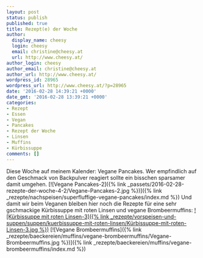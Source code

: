 ```yaml
---
layout: post
status: publish
published: true
title: Rezept(e) der Woche
author:
  display_name: cheesy
  login: cheesy
  email: christine@cheesy.at
  url: http://www.cheesy.at/
author_login: cheesy
author_email: christine@cheesy.at
author_url: http://www.cheesy.at/
wordpress_id: 28965
wordpress_url: http://www.cheesy.at/?p=28965
date: '2016-02-28 14:39:21 +0000'
date_gmt: '2016-02-28 13:39:21 +0000'
categories:
- Rezept
- Essen
- Vegan
- Pancakes
- Rezept der Woche
- Linsen
- Muffins
- Kürbissuppe
comments: []
---
```

Diese Woche auf meinem Kalender: Vegane Pancakes. Wer empfindlich auf den Geschmack von Backpulver reagiert sollte ein bisschen sparsamer damit umgehen.
[![Vegane Pancakes-2]({% link _passets/2016-02-28-rezepte-der-woche-4-2/Vegane-Pancakes-2.jpg %})]({% link _rezepte/nachspeisen/superfluffige-vegane-pancakes/index.md %})
Und damit wir beim Veganen bleiben hier noch die Rezepte für eine sehr gschmackige Kürbissuppe mit roten Linsen und vegane Brombeermuffins:
[![Kürbissuppe mit roten Linsen-3]({% link _rezepte/vorspeisen-und-suppen/suppen/kuerbissuppe-mit-roten-linsen/Kürbissuppe-mit-roten-Linsen-3.jpg %})](http://www.cheesy.at/rezepte/vorspeisen-und-suppen/kurbissuppe-mit-roten-linsen/)
[![Vegane Brombeermuffins]({% link _rezepte/baeckereien/muffins/vegane-brombeermuffins/Vegane-Brombeermuffins.jpg %})]({% link _rezepte/baeckereien/muffins/vegane-brombeermuffins/index.md %})
